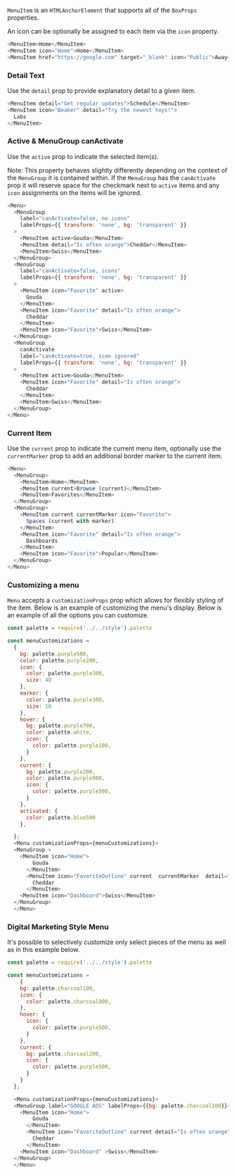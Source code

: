 `MenuItem` is an `HTMLAnchorElement` that supports all of the `BoxProps` properties.

An icon can be optionally be assigned to each item via the `icon` property.

```js
<MenuItem>Home</MenuItem>
<MenuItem icon="Home">Home</MenuItem>
<MenuItem href="https://google.com" target="_blank" icon="Public">Away</MenuItem>
```

### Detail Text

Use the `detail` prop to provide explanatory detail to a given item.

```js
<MenuItem detail="Get regular updates">Schedule</MenuItem>
<MenuItem icon="Beaker" detail="Try the newest toys!">
  Labs
</MenuItem>
```

### Active & MenuGroup canActivate

Use the `active` prop to indicate the selected item(s).

Note: This property behaves slightly differently depending on the context of the `MenuGroup` it is contained within. If the `MenuGroup` has the `canActivate` prop it will reserve space for the checkmark next to `active` items and any `icon` assignments on the items will be ignored.

```js
<Menu>
  <MenuGroup
    label="canActivate=false, no icons"
    labelProps={{ transform: 'none', bg: 'transparent' }}
  >
    <MenuItem active>Gouda</MenuItem>
    <MenuItem detail="Is often orange">Cheddar</MenuItem>
    <MenuItem>Swiss</MenuItem>
  </MenuGroup>
  <MenuGroup
    label="canActivate=false, icons"
    labelProps={{ transform: 'none', bg: 'transparent' }}
  >
    <MenuItem icon="Favorite" active>
      Gouda
    </MenuItem>
    <MenuItem icon="Favorite" detail="Is often orange">
      Cheddar
    </MenuItem>
    <MenuItem icon="Favorite">Swiss</MenuItem>
  </MenuGroup>
  <MenuGroup
    canActivate
    label="canActivate=true, icon ignored"
    labelProps={{ transform: 'none', bg: 'transparent' }}
  >
    <MenuItem active>Gouda</MenuItem>
    <MenuItem icon="Favorite" detail="Is often orange">
      Cheddar
    </MenuItem>
    <MenuItem>Swiss</MenuItem>
  </MenuGroup>
</Menu>
```

### Current Item

Use the `current` prop to indicate the current menu item, optionally use the `currentMarker` prop to add an additional border marker to the current item.


```js
<Menu>
  <MenuGroup>
    <MenuItem>Home</MenuItem>
    <MenuItem current>Browse (current)</MenuItem>
    <MenuItem>Favorites</MenuItem>
  </MenuGroup>
  <MenuGroup>
    <MenuItem current currentMarker icon="Favorite">
      Spaces (current with marker)
    </MenuItem>
    <MenuItem icon="Favorite" detail="Is often orange">
      Dashboards
    </MenuItem>
    <MenuItem icon="Favorite">Popular</MenuItem>
  </MenuGroup>
</Menu>
```




### Customizing a menu

`Menu` accepts a `customizationProps` prop which allows for flexibly styling of the item. Below is an example of customizing the menu's display. Below is an example of all the options you can customize.

```js
const palette = require('../../style').palette

const menuCustomizations =
  {
    bg: palette.purple500,
    color: palette.purple200,
    icon: {
      color: palette.purple300,
      size: 40
    },
    marker: {
      color: palette.purple300,
      size: 10
    },
    hover: {
      bg: palette.purple700,
      color: palette.white,
      icon: {
        color: palette.purple100,
      }
    },
    current: {
      bg: palette.purple200,
      color: palette.purple900,
      icon: {
        color: palette.purple500,
      }
    },
    activated: {
      color: palette.blue500
    },

  };
  <Menu customizationProps={menuCustomizations}>
  <MenuGroup >
    <MenuItem icon="Home">
        Gouda
      </MenuItem>
      <MenuItem icon="FavoriteOutline" current  currentMarker  detail="Is often orange" >
        Cheddar
      </MenuItem>
    <MenuItem icon="Dashboard">Swiss</MenuItem>
  </MenuGroup>
  </Menu>

```

### Digital Marketing Style Menu
It's possible to selectively customize only select pieces of the menu as well as in this example below.
```js
const palette = require('../../style').palette

const menuCustomizations =
    {
    bg: palette.charcoal100,
    icon: {
      color: palette.charcoal800,
    },
    hover: {
      icon: {
        color: palette.purple500,
      }
    },
    current: {
      bg: palette.charcoal200,
      icon: {
        color: palette.purple500,
      }
    }
  };

  <Menu customizationProps={menuCustomizations}>
  <MenuGroup label="GOOGLE ADS" labelProps={{bg: palette.charcoal100}}>
    <MenuItem icon="Home">
        Gouda
      </MenuItem>
      <MenuItem icon="FavoriteOutline" current detail="Is often orange" >
        Cheddar
      </MenuItem>
    <MenuItem icon="Dashboard" >Swiss</MenuItem>
  </MenuGroup>
  </Menu>


```
